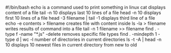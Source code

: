 #!/bin/bash
echo is a command used to print something in linux
cat displays content of a file
tail -n 10 displays last 10 lines of a file
head -n 10 displays first 10 lines of a file
head -3 filename | tail -1 displays third line of a file
echo -e contents > filename creates file with content inside
ls -la > filename writes results of command into a file
tail -n 1 filename >> filename
find . -type f -name "*.js" -delete removes specific file types
find . -mindepth 1 -type d | wc -l number of directories in current directories
ls -t -A | head -n 10 displays 10 newest files in current directory from new to old
